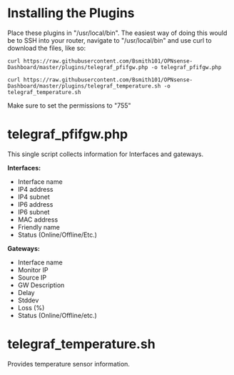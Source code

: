 # Installing the Plugins
Place these plugins in "/usr/local/bin". The easiest way of doing this would be to SSH into your router, navigate to "/usr/local/bin" and use curl to download the files, like so:


`curl https://raw.githubusercontent.com/Bsmith101/OPNsense-Dashboard/master/plugins/telegraf_pfifgw.php -o telegraf_pfifgw.php`

`curl https://raw.githubusercontent.com/Bsmith101/OPNsense-Dashboard/master/plugins/telegraf_temperature.sh -o telegraf_temperature.sh`

Make sure to set the permissions to "755"

# telegraf_pfifgw.php

This single script collects information for Interfaces and gateways.

**Interfaces:**
* Interface name
* IP4 address
* IP4 subnet
* IP6 address
* IP6 subnet
* MAC address
* Friendly name
* Status (Online/Offline/Etc.)

**Gateways:**
* Interface name
* Monitor IP
* Source IP
* GW Description
* Delay
* Stddev
* Loss (%)
* Status (Online/Offline/etc.)


# telegraf_temperature.sh

Provides temperature sensor information.
